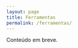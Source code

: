 ```yaml
---
layout: page
title: Ferramentas
permalink: /ferramentas/
---
```


<!-- TODO: Adicionar conteúdo real a esta página. -->
Conteúdo em breve.
